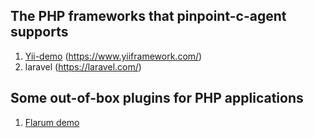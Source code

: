﻿## The PHP frameworks that pinpoint-c-agent supports

1. [Yii-demo](./yii-demo) (https://www.yiiframework.com/) 
2. laravel (https://laravel.com/)
   
## Some out-of-box plugins for PHP applications

1. [Flarum demo](Flarum-demo/Readme.md)

